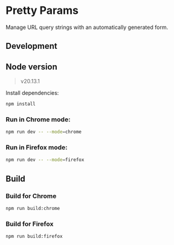 # Pretty Params

Manage URL query strings with an automatically generated form.

## Development

## Node version

> v20.13.1

Install dependencies:

```sh
npm install
```

### Run in Chrome mode:

```sh
npm run dev -- --mode=chrome
```

### Run in Firefox mode:

```sh
npm run dev -- --mode=firefox
```

## Build

### Build for Chrome

```sh
npm run build:chrome
```

### Build for Firefox

```sh
npm run build:firefox
```



